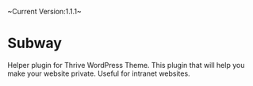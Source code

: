 ~Current Version:1.1.1~

# Subway

Helper plugin for Thrive WordPress Theme. This plugin that will help you make
your website private. Useful for intranet websites.
